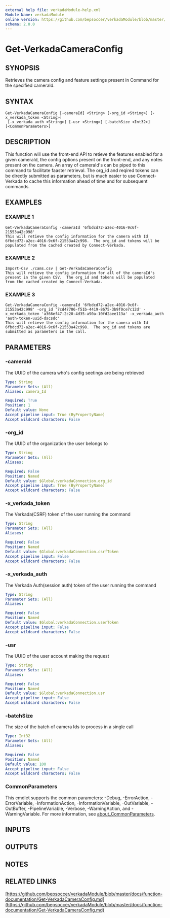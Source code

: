 ```yaml
---
external help file: verkadaModule-help.xml
Module Name: verkadaModule
online version: https://github.com/bepsoccer/verkadaModule/blob/master/docs/function-documentation/Get-VerkadaCameraConfig.md
schema: 2.0.0
---
```


# Get-VerkadaCameraConfig

## SYNOPSIS
Retrieves the camera config and feature settings present in Command for the specified cameraId.

## SYNTAX

```
Get-VerkadaCameraConfig [-cameraId] <String> [-org_id <String>] [-x_verkada_token <String>]
 [-x_verkada_auth <String>] [-usr <String>] [-batchSize <Int32>] [<CommonParameters>]
```

## DESCRIPTION
This function will use the front-end API to retieve the features enabled for a given cameraId, the config options present on the front-end, and any notes present on the camera. 
An array of cameraId's can be piped to this command to facilitate faaster retrieval.
The org_id and reqired tokens can be directly submitted as parameters, but is much easier to use Connect-Verkada to cache this information ahead of time and for subsequent commands.

## EXAMPLES

### EXAMPLE 1
```
Get-VerkadaCameraConfig -cameraId '6fbdcd72-a2ec-4016-9c6f-21553a42c998'
This will retieve the config information for the camera with Id 6fbdcd72-a2ec-4016-9c6f-21553a42c998.  The org_id and tokens will be populated from the cached created by Connect-Verkada.
```

### EXAMPLE 2
```
Import-Csv ./cams.csv | Get-VerkadaCameraConfig
This will retieve the config information for all of the cameraId's present in the given CSV.  The org_id and tokens will be populated from the cached created by Connect-Verkada.
```

### EXAMPLE 3
```
Get-VerkadaCameraConfig -cameraId '6fbdcd72-a2ec-4016-9c6f-21553a42c998' -org_id '7cd47706-f51b-4419-8675-3b9f0ce7c12d' -x_verkada_token 'a366ef47-2c20-4d35-a90a-10fd2aee113a' -x_verkada_auth 'auth-token-uuid-dscsdc'
This will retieve the config information for the camera with Id 6fbdcd72-a2ec-4016-9c6f-21553a42c998.  The org_id and tokens are submitted as parameters in the call.
```

## PARAMETERS

### -cameraId
The UUID of the camera who's config seetings are being retrieved

```yaml
Type: String
Parameter Sets: (All)
Aliases: camera_Id

Required: True
Position: 1
Default value: None
Accept pipeline input: True (ByPropertyName)
Accept wildcard characters: False
```

### -org_id
The UUID of the organization the user belongs to

```yaml
Type: String
Parameter Sets: (All)
Aliases:

Required: False
Position: Named
Default value: $Global:verkadaConnection.org_id
Accept pipeline input: True (ByPropertyName)
Accept wildcard characters: False
```

### -x_verkada_token
The Verkada(CSRF) token of the user running the command

```yaml
Type: String
Parameter Sets: (All)
Aliases:

Required: False
Position: Named
Default value: $Global:verkadaConnection.csrfToken
Accept pipeline input: False
Accept wildcard characters: False
```

### -x_verkada_auth
The Verkada Auth(session auth) token of the user running the command

```yaml
Type: String
Parameter Sets: (All)
Aliases:

Required: False
Position: Named
Default value: $Global:verkadaConnection.userToken
Accept pipeline input: False
Accept wildcard characters: False
```

### -usr
The UUID of the user account making the request

```yaml
Type: String
Parameter Sets: (All)
Aliases:

Required: False
Position: Named
Default value: $Global:verkadaConnection.usr
Accept pipeline input: False
Accept wildcard characters: False
```

### -batchSize
The size of the batch of camera Ids to process in a single call

```yaml
Type: Int32
Parameter Sets: (All)
Aliases:

Required: False
Position: Named
Default value: 100
Accept pipeline input: False
Accept wildcard characters: False
```

### CommonParameters
This cmdlet supports the common parameters: -Debug, -ErrorAction, -ErrorVariable, -InformationAction, -InformationVariable, -OutVariable, -OutBuffer, -PipelineVariable, -Verbose, -WarningAction, and -WarningVariable. For more information, see [about_CommonParameters](http://go.microsoft.com/fwlink/?LinkID=113216).

## INPUTS

## OUTPUTS

## NOTES

## RELATED LINKS

[https://github.com/bepsoccer/verkadaModule/blob/master/docs/function-documentation/Get-VerkadaCameraConfig.md](https://github.com/bepsoccer/verkadaModule/blob/master/docs/function-documentation/Get-VerkadaCameraConfig.md)

